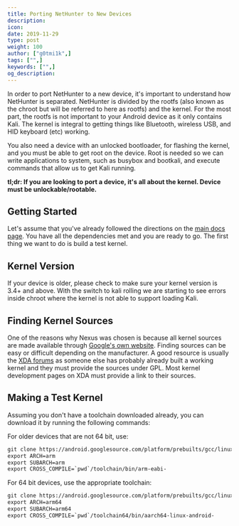 ```yaml
---
title: Porting NetHunter to New Devices
description:
icon:
date: 2019-11-29
type: post
weight: 100
author: ["g0tmi1k",]
tags: ["",]
keywords: ["",]
og_description:
---
```


In order to port NetHunter to a new device, it's important to understand how NetHunter is separated. NetHunter is divided by the rootfs (also known as the chroot but will be referred to here as rootfs) and the kernel. For the most part, the rootfs is not important to your Android device as it only contains Kali. The kernel is integral to getting things like Bluetooth, wireless USB, and HID keyboard (etc) working.

You also need a device with an unlocked bootloader, for flashing the kernel, and you must be able to get root on the device. Root is needed so we can write applications to system, such as busybox and bootkali, and execute commands that allow us to get Kali running.

**tl;dr: If you are looking to port a device, it's all about the kernel. Device must be unlockable/rootable.**

## Getting Started

Let's assume that you've already followed the directions on the [main docs page](https://kali.org/docs/nethunter/building-nethunter/). You have all the dependencies met and you are ready to go. The first thing we want to do is build a test kernel.

## Kernel Version

If your device is older, please check to make sure your kernel version is 3.4+ and above. With the switch to kali rolling we are starting to see errors inside chroot where the kernel is not able to support loading Kali.

## Finding Kernel Sources

One of the reasons why Nexus was chosen is because all kernel sources are made available through [Google's own website](https://android.googlesource.com). Finding sources can be easy or difficult depending on the manufacturer. A good resource is usually the [XDA forums](http://forum.xda-developers.com/) as someone else has probably already built a working kernel and they must provide the sources under GPL. Most kernel development pages on XDA must provide a link to their sources.

## Making a Test Kernel

Assuming you don't have a toolchain downloaded already, you can download it by running the following commands:

For older devices that are not 64 bit, use:

```html
git clone https://android.googlesource.com/platform/prebuilts/gcc/linux-x86/arm/arm-eabi-4.7 toolchain
export ARCH=arm
export SUBARCH=arm
export CROSS_COMPILE=`pwd`/toolchain/bin/arm-eabi-
```

For 64 bit devices, use the appropriate toolchain:

```html
git clone https://android.googlesource.com/platform/prebuilts/gcc/linux-x86/aarch64/aarch64-linux-android-4.9 -b  marshmallow-release toolchain64
export ARCH=arm64
export SUBARCH=arm64
export CROSS_COMPILE=`pwd`/toolchain64/bin/aarch64-linux-android-
```

